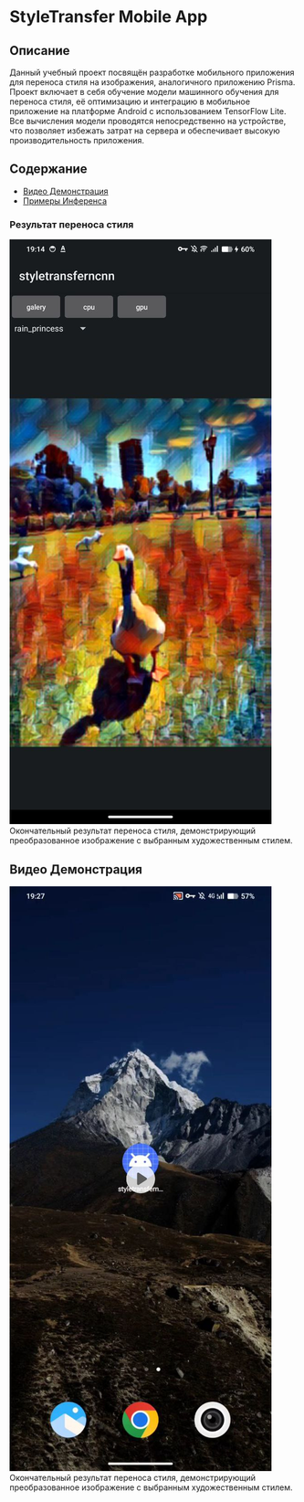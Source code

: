 # StyleTransfer Mobile App

## Описание

Данный учебный проект посвящён разработке мобильного приложения для переноса стиля на изображения, 
аналогичного приложению Prisma. Проект включает в себя обучение модели машинного обучения для переноса стиля, 
её оптимизацию и интеграцию в мобильное приложение на платформе Android с использованием TensorFlow Lite. 
Все вычисления модели проводятся непосредственно на устройстве, что позволяет избежать затрат на сервера и обеспечивает высокую производительность приложения.

## Содержание

- [Видео Демонстрация](#видео-демонстрация)
- [Примеры Инференса](#примеры-инференса)

### Результат переноса стиля

![Результат переноса стиля](screenshots/result.png)
Окончательный результат переноса стиля, демонстрирующий преобразованное изображение с выбранным художественным стилем.



## Видео Демонстрация

[![Видео Демонстрация](screenshots/video_thumbnail.png)](https://youtu.be/ваш-видео-ссылка)
Окончательный результат переноса стиля, демонстрирующий преобразованное изображение с выбранным художественным стилем.
